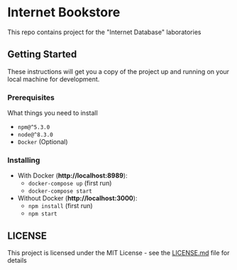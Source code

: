 # Internet Bookstore #
This repo contains project for the \"Internet Database\" laboratories
## Getting Started ##
These instructions will get you a copy of the project up and running on your local machine for development.
### Prerequisites ###
What things you need to install
* `npm@^5.3.0`
* `node@^8.3.0`
* `Docker` (Optional)
### Installing ####
* With Docker (__http://localhost:8989__):
    * `docker-compose up` (first run)
    * `docker-compose start`
* Without Docker (__http://localhost:3000__):
    * `npm install` (first run)
    * `npm start`
## LICENSE ##
This project is licensed under the MIT License - see the [LICENSE.md](https://github.com/damiansk/Internet-bookshop/blob/master/LICENSE) file for details